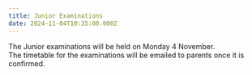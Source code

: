 ```yaml
---
title: Junior Examinations
date: 2024-11-04T10:35:00.000Z
---
```

The Junior examinations will be held on Monday 4 November.  
The timetable for the examinations will be emailed to parents once it is confirmed.

